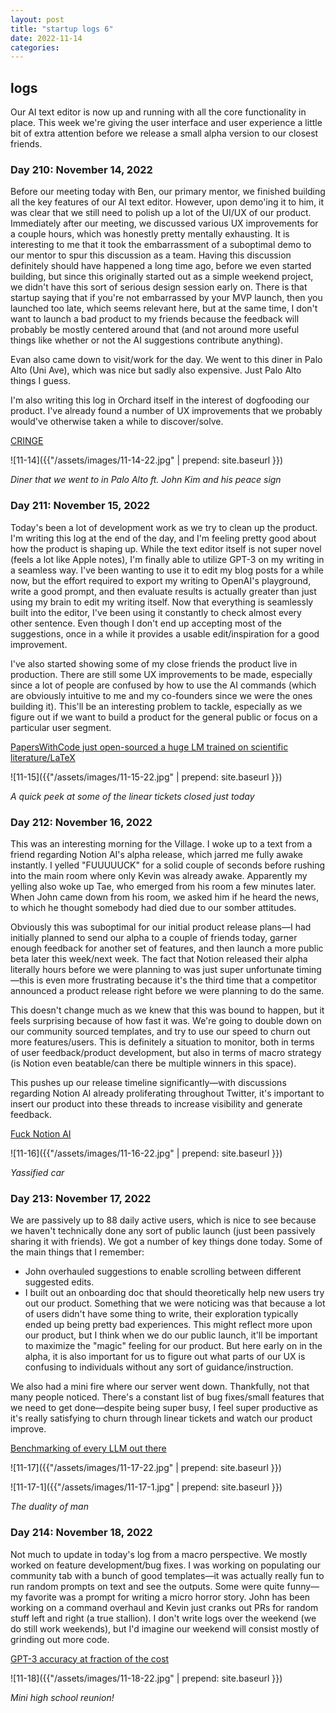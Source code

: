 ```yaml
---
layout: post
title: "startup logs 6"
date: 2022-11-14
categories:
---
```


## logs

Our AI text editor is now up and running with all the core functionality in place. This week we're giving the user interface and user experience a little bit of extra attention before we release a small alpha version to our closest friends.

### Day 210: November 14, 2022

Before our meeting today with Ben, our primary mentor, we finished building all the key features of our AI text editor. However, upon demo'ing it to him, it was clear that we still need to polish up a lot of the UI/UX of our product. Immediately after our meeting, we discussed various UX improvements for a couple hours, which was honestly pretty mentally exhausting. It is interesting to me that it took the embarrassment of a suboptimal demo to our mentor to spur this discussion as a team. Having this discussion definitely should have happened a long time ago, before we even started building, but since this originally started out as a simple weekend project, we didn't have this sort of serious design session early on.  There is that startup saying that if you're not embarrassed by your MVP launch, then you launched too late, which seems relevant here, but at the same time, I don't want to launch a bad product to my friends because the feedback will probably be mostly centered around that (and not around more useful things like whether or not the AI suggestions contribute anything).

Evan also came down to visit/work for the day. We went to this diner in Palo Alto (Uni Ave), which was nice but sadly also expensive. Just Palo Alto things I guess.

I'm also writing this log in Orchard itself in the interest of dogfooding our product. I've already found a number of UX improvements that we probably would've otherwise taken a while to discover/solve.

[CRINGE](<https://arxiv.org/abs/2211.05826>)

![11-14]({{"/assets/images/11-14-22.jpg" | prepend: site.baseurl }})

_Diner that we went to in Palo Alto ft. John Kim and his peace sign_

### Day 211: November 15, 2022

Today's been a lot of development work as we try to clean up the product. I'm writing this log at the end of the day, and I'm feeling pretty good about how the product is shaping up. While the text editor itself is not super novel (feels a lot like Apple notes), I'm finally able to utilize GPT-3 on my writing in a seamless way. I've been wanting to use it to edit my blog posts for a while now, but the effort required to export my writing to OpenAI's playground, write a good prompt, and then evaluate results is actually greater than just using my brain to edit my writing itself. Now that everything is seamlessly built into the editor, I've been using it constantly to check almost every other sentence. Even though I don't end up accepting most of the suggestions, once in a while it provides a usable edit/inspiration for a good improvement.

I've also started showing some of my close friends the product live in production. There are still some UX improvements to be made, especially since a lot of people are confused by how to use the AI commands (which are obviously intuitive to me and my co-founders since we were the ones building it). This'll be an interesting problem to tackle, especially as we figure out if we want to build a product for the general public or focus on a particular user segment.

[PapersWithCode just open-sourced a huge LM trained on scientific literature/LaTeX](<https://github.com/paperswithcode/galai>)

![11-15]({{"/assets/images/11-15-22.jpg" | prepend: site.baseurl }})

*A quick peek at some of the linear tickets closed just today*

### Day 212: November 16, 2022

This was an interesting morning for the Village. I woke up to a text from a friend regarding Notion AI's alpha release, which jarred me fully awake instantly. I yelled "FUUUUUCK" for a solid couple of seconds before rushing into the main room where only Kevin was already awake. Apparently my yelling also woke up Tae, who emerged from his room a few minutes later. When John came down from his room, we asked him if he heard the news, to which he thought somebody had died due to our somber attitudes.

Obviously this was suboptimal for our initial product release plans—I had initially planned to send our alpha to a couple of friends today, garner enough feedback for another set of features, and then launch a more public beta later this week/next week. The fact that Notion released their alpha literally hours before we were planning to was just super unfortunate timing—this is even more frustrating because it's the third time that a competitor announced a product release right before we were planning to do the same. 

This doesn't change much as we knew that this was bound to happen, but it feels surprising because of how fast it was. We're going to double down on our community sourced templates, and try to use our speed to churn out more features/users. This is definitely a situation to monitor, both in terms of user feedback/product development, but also in terms of macro strategy (is Notion even beatable/can there be multiple winners in this space).

This pushes up our release timeline significantly—with discussions regarding Notion AI already proliferating throughout Twitter, it's important to insert our product into these threads to increase visibility and generate feedback.

[Fuck Notion AI](<https://www.notion.so/blog/introducing-notion-ai>)

![11-16]({{"/assets/images/11-16-22.jpg" | prepend: site.baseurl }})

_Yassified car_

### Day 213: November 17, 2022

We are passively up to 88 daily active users, which is nice to see because we haven't technically done any sort of public launch (just been passively sharing it with friends). We got a number of key things done today. Some of the main things that I remember:

* John overhauled suggestions to enable scrolling between different suggested edits.
* I built out an onboarding doc that should theoretically help new users try out our product. Something that we were noticing was that because a lot of users didn't have some thing to write, their exploration typically ended up being pretty bad experiences. This might reflect more upon our product, but I think when we do our public launch, it'll be important to maximize the "magic" feeling for our product. But here early on in the alpha, it is also important for us to figure out what parts of our UX is confusing to individuals without any sort of guidance/instruction.

We also had a mini fire where our server went down. Thankfully, not that many people noticed. There's a constant list of bug fixes/small features that we need to get done—despite being super busy, I feel super productive as it's really satisfying to churn through linear tickets and watch our product improve.

[Benchmarking of every LLM out there](<https://crfm.stanford.edu/helm/v1.0/?group=question_answering>)

![11-17]({{"/assets/images/11-17-22.jpg" | prepend: site.baseurl }})

![11-17-1]({{"/assets/images/11-17-1.jpg" | prepend: site.baseurl }})


_The duality of man_

### Day 214: November 18, 2022

Not much to update in today's log from a macro perspective. We mostly worked on feature development/bug fixes. I was working on populating our community tab with a bunch of good templates—it was actually really fun to run random prompts on text and see the outputs. Some were quite funny—my favorite was a prompt for writing a micro horror story. John has been working on a command overhaul and Kevin just cranks out PRs for random stuff left and right (a true stallion). I don't write logs over the weekend (we do still work weekends), but I'd imagine our weekend will consist mostly of grinding out more code.

[GPT-3 accuracy at fraction of the cost](<https://twitter.com/SnorkelAI/status/1593764691628548097?s=20&t=YP1TJy0qKm5sw7gpIUE3dg>)

![11-18]({{"/assets/images/11-18-22.jpg" | prepend: site.baseurl }})

_Mini high school reunion!_